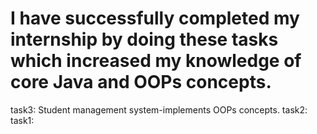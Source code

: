 # I have successfully completed my internship by doing these tasks which increased my knowledge of core Java and OOPs concepts.
task3: Student management system-implements OOPs concepts.
task2:
task1:
